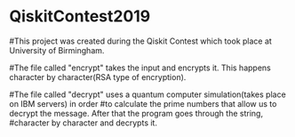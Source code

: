 # QiskitContest2019
#This project was created during the Qiskit Contest which took place at University of Birmingham.

#The file called "encrypt" takes the input and encrypts it. This happens character by character(RSA type of encryption).

#The file called "decrypt" uses a quantum computer simulation(takes place on IBM servers) in order 
#to calculate the prime numbers that allow us to decrypt the message. After that the program goes through the string,
#character by character and decrypts it.
